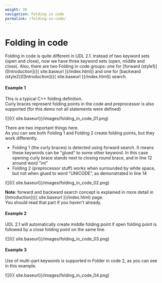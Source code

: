 ```yaml
---
weight: 30
navigation: Folding in code
permalink: /folding-in-code/
---
```


Folding in code
===============

Folding in code is quite different in UDL 2.1. Instead of two keyword sets (open and close), now we have three keyword sets (open, middle and close). Also, there are two Folding in code  groups: one for [forward (style1)]([Introduction]({{ site.baseurl }}/index.html)) and one for [backward (style2)]([Introduction]({{ site.baseurl }}/index.html)) search.

#### Example 1
This is a typical C++ folding definition.<br>
Curly braces represent folding points in the code and preprocessor is also supported (for this demo not all statements were defined)

![]({{ site.baseurl}}/images/folding_in_code_01.png)

There are two important things here.<br>
As you can see both Folding 1 and Folding 2 create folding points, but they work differently.

- Folding 1 (the curly braces) is detected using forward search. It means these keywords can be "glued" to some other keyword. In this case opening curly brace stands next to closing round brace, and in line 12 around word "int"
- Folding 2 (preprocessor stuff) works when surrounded by white space, but not when glued to word "UNICODE", as demonstrated in line 14

![]({{ site.baseurl}}/images/folding_in_code_02.png)

__Note__: forward and backward search concept is explained in more detail in [Introduction]({{ site.baseurl }}/index.html) page.<br>
You should read that part if you haven't already.

#### Example 2

UDL 2.1 will automatically create middle folding point if open folding point is followed by a close folding point on the same line.

![]({{ site.baseurl}}/images/folding_in_code_03.png)

#### Example 3

Use of multi-part keywords is supported in Folder in code 2, as you can see in this example.

![]({{ site.baseurl}}/images/folding_in_code_04.png)
